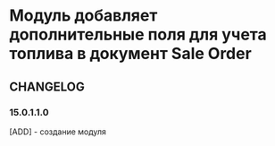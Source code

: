 # Модуль добавляет дополнительные поля для учета топлива в документ Sale Order

## CHANGELOG

### 15.0.1.1.0

[ADD] - создание модуля
